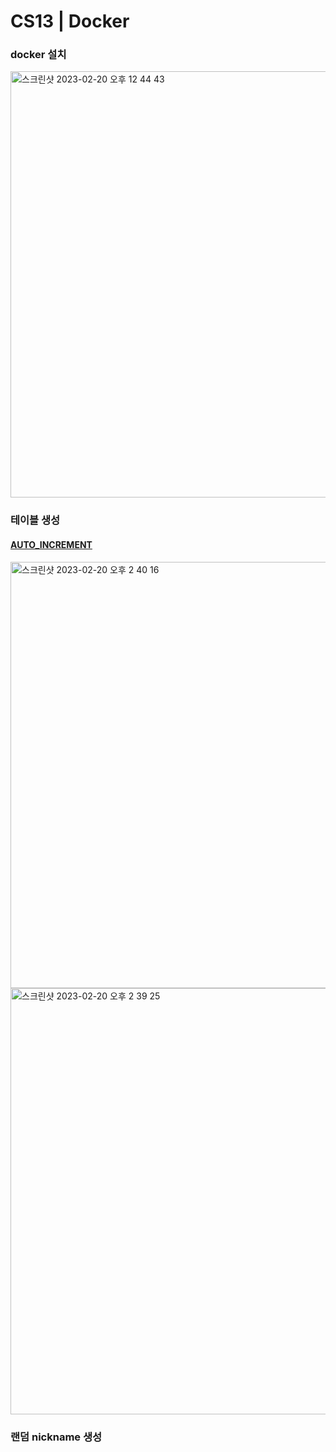 # CS13 | Docker

### docker 설치
<img width="682" alt="스크린샷 2023-02-20 오후 12 44 43" src="https://user-images.githubusercontent.com/117690393/220004894-578a55a7-f26b-48a7-b8d4-fd0f479575ab.png">

### 테이블 생성
#### [AUTO_INCREMENT](https://patiencelee.tistory.com/600)
<img width="682" alt="스크린샷 2023-02-20 오후 2 40 16" src="https://user-images.githubusercontent.com/117690393/220018328-0876304f-4a7f-45a1-a77d-53f340cad0c3.png">
<img width="682" alt="스크린샷 2023-02-20 오후 2 39 25" src="https://user-images.githubusercontent.com/117690393/220018288-fd32907d-9904-430b-97b1-79d7b46f5845.png">

### 랜덤 nickname 생성

